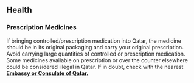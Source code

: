 ## Health

### **Prescription Medicines**

If bringing controlled/prescription medication into Qatar, the medicine should be in its original packaging and carry your original prescription. Avoid carrying large quantities of controlled or prescription medication. Some medicines available on prescription or over the counter elsewhere could be considered illegal in Qatar. If in doubt, check with the nearest [**Embassy or Consulate of Qatar.**](https://www.mofa.gov.qa/en)
